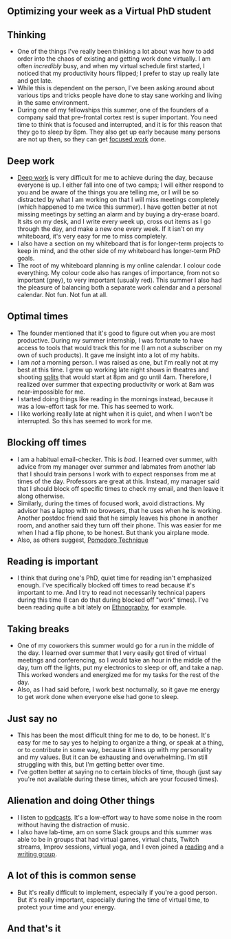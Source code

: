## Optimizing your week as a Virtual PhD student

## Thinking
- One of the things I've really been thinking a lot about was how to add order into the chaos of existing and getting work done virtually.
  I am often *incredibly* busy, and when my virtual schedule first started, I noticed that my productivity hours flipped; I prefer to stay up
  really late and get late. 
- While this is dependent on the person, I've been asking around about various tips and tricks people have done to stay sane working and living
  in the same environment. 
- During one of my fellowships this summer, one of the founders of a company said that pre-frontal cortex rest is super important. You need time
  to think that is focused and interrupted, and it is for this reason that they go to sleep by 8pm. They also get up early because many persons
  are not up then, so they can get [focused work](https://knowledge.wharton.upenn.edu/article/deep-work-the-secret-to-achieving-peak-productivity/) done. 
  
## Deep work
- [Deep work](https://www.calnewport.com/books/deep-work/) is very difficult for me to achieve during the day, because everyone is up. I either fall into
  one of two camps; I will either respond to you and be aware of the things you are telling me, or I will be so distracted by what I am working on that
  I will miss meetings completely (which happened to me twice this summer). I have gotten better at not missing meetings by setting an alarm and by
  buying a dry-erase board. It sits on my desk, and I write every week up, cross out items as I go through the day, and make a new one every week.
  If it isn't on my whiteboard, it's very easy for me to miss completely. 
- I also have a section on my whiteboard that is for longer-term projects to keep in mind, and the other side of my whiteboard has longer-term PhD goals.
- The root of my whiteboard planning is my online calendar. I colour code everything. My colour code also has ranges of importance, from not so important (grey),
  to very important (usually red). This summer I also had the pleasure of balancing both a separate work calendar and a personal calendar. Not fun. Not fun at all.
  
## Optimal times
- The founder mentioned that it's good to figure out when you are most productive. During my summer internship, I was fortunate to have access to 
  tools that would track this for me (I am not a subscriber on my own of such products). It gave me insight into a lot of my habits. 
- I am *not* a morning person. I was raised as one, but I'm really not at my best at this time. I grew up working late night shows in theatres and
  shooting [splits](https://standincentral.com/2018/10/31/what-are-splits/) that would start at 8pm and go until 4am. Therefore, I realized over
  summer that expecting productivity or work at 8am was near-impossible for me.
- I started doing things like reading in the mornings instead, because it was a low-effort task for me. This has seemed to work.
- I like working really late at night when it is quiet, and when I won't be interrupted. So this has seemed to work for me. 

## Blocking off times
- I am a habitual email-checker. This is *bad*. I learned over summer, with advice from my manager over summer and labmates from another lab
  that I should train persons I work with to expect responses from me at times of the day. Professors are great at this. Instead, my manager
  said that I should block off specific times to check my email, and then leave it along otherwise.
- Similarly, during the times of focused work, avoid distractions. My advisor has a laptop with no browsers, that he uses when he is working.
  Another postdoc friend said that he simply leaves his phone in another room, and another said they turn off their phone. This was easier for 
  me when I had a flip phone, to be honest. But thank you airplane mode.
- Also, as others suggest, [Pomodoro Technique](https://en.wikipedia.org/wiki/Pomodoro_Technique)

## Reading is important
- I think that during one's PhD, quiet time for reading isn't emphasized enough. I've specifically blocked off times to read because it's important
  to me. And I try to read not necessarily technical papers during this time (I can do that during blocked off "work" times). I've been reading 
  quite a bit lately on [Ethnography](https://www.goodreads.com/book/show/18078994-practical-ethnography), for example. 

## Taking breaks
- One of my coworkers this summer would go for a run in the middle of the day. I learned over summer that I very easily got tired of virtual 
  meetings and conferencing, so I would take an hour in the middle of the day, turn off the lights, put my electronics to sleep or off, and 
  take a nap. This worked wonders and energized me for my tasks for the rest of the day.
- Also, as I had said before, I work best nocturnally, so it gave me energy to get work done when everyone else had gone to sleep.
  
## Just say no
- This has been the most difficult thing for me to do, to be honest. It's easy for me to say yes to helping to organize a thing, or speak at a thing,
  or to contribute in some way, because it lines up with my personality and my values. But it can be exhausting and overwhelming. 
  I'm still struggling with this, but I'm getting better over time. 
- I've gotten better at saying no to certain blocks of time, though (just say you're not available during these times, which are your focused times).

## Alienation and doing Other things
- I listen to [podcasts](https://podcasts.apple.com/us/podcast/how-to-do-grad-school/id1521767027). It's a low-effort way to have some noise
  in the room without having the distraction of music.
- I also have lab-time, am on some Slack groups and this summer was able to be in groups that had virtual games, virtual chats, Twitch streams,
  Improv sessions, virtual yoga, and I even joined a [reading](https://www.wendyssubway.com/programs/reading-groups/abolition-reading-group-end-to-political-policing) 
  and a [writing group](https://www.wendyssubway.com/programs/events/writing-night).
  
## A lot of this is common sense
- But it's really difficult to implement, especially if you're a good person. But it's really important, especially during the time of virtual time,
  to protect your time and your energy.
  
## And that's it
  
  
  
